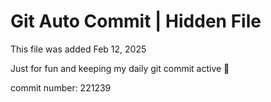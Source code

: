# Git Auto Commit | Hidden File

This file was added Feb 12, 2025

Just for fun and keeping my daily git commit active 🤪

commit number: 221239
